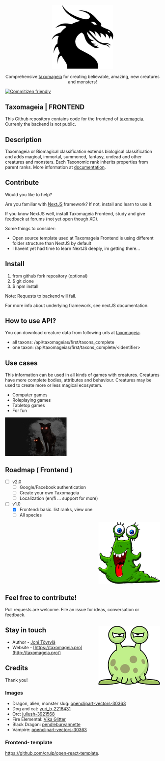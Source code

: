 <p align="center">
  <a href="http://taxomageia.pro/" target="blank"><img src="https://github.com/Nerdman4U/taxomageia-frontend/blob/master/public/images/dragon.png" width="200" alt="dragon" /></a>
</p>

<p align="center">Comprehensive <a href="http://taxomageia.pro" target="_blank">taxomageia</a> for creating believable, amazing, new creatures and monsters!</p>

[![Commitizen friendly](https://img.shields.io/badge/commitizen-friendly-brightgreen.svg)](http://commitizen.github.io/cz-cli/)

<p align="center">

## Taxomageia | FRONTEND

This Github repository contains code for the frontend of <a href="http://taxomageia.pro" target="_blank">taxomageia</a>. Currenly the backend is not public.

## Description

Taxomageia or Biomagical classification extends biological classification and adds magical, immortal, summoned, fantasy, undead and other creatures and monsters. Each Taxonomic rank inherits properties from parent ranks. 
More information at <a href="http://taxomageia.pro/documentation.html" target="_blank">documentation</a>.

## Contribute

Would you like to help?

Are you familiar with <a href="https://nextjs.org/">NextJS</a> framework? If not, install and learn to use it. 

If you know NextJS well, install Taxomageia Frontend, study and give feedback at forums (not yet open though XD). 

Some things to consider:
- Open source template used at Taxomageia Frontend is using different folder structure than NextJS by default
- I havent yet had time to learn NextJS deeply, im getting there...

## Install

1) from github fork repository (optional)
2) $ git clone <repository>
3) $ npm install

Note: Requests to backend will fail.

For more info about underlying framework, see nextJS documentation.

## How to use API?

You can download creature data from following urls at <a href="http://taxomageia.pro/api/taxomageias/first/taxons_complete" target="_blank">taxomageia</a>.

- all taxons: /api/taxomageias/first/taxons_complete
- one taxon: /api/taxomageias/first/taxons_complete/\<identifier\>

## Use cases

This information can be used in all kinds of games with creatures. Creatures have more complete bodies, attributes and behaviour. Creatures may be used to create more or less magical ecosystem.

- Computer games
- Roleplaying games
- Tabletop games
- For fun

<p align="left">
  <a href="http://taxomageia.pro/" target="blank"><img src="https://github.com/Nerdman4U/taxomageia-frontend/blob/master/public/images/dog.jpg" width="200" alt="dog and cat" /></a>
</p>

## Roadmap ( Frontend ) 

- [ ] v2.0
  - [ ] Google/Facebook authentication
  - [ ] Create your own Taxomageia
  - [ ] Localization (en/fi ... support for more)

- [ ] v1.0
  - [X] Frontend: basic. list ranks, view one
  - [ ] All species

<p align="right">
  <a href="http://taxomageia.pro/" target="blank"><img src="https://github.com/Nerdman4U/taxomageia-frontend/blob/master/public/images/monster.png" width="200" alt="monster" /></a>
</p>

## Feel free to contribute!

Pull requests are welcome. File an issue for ideas, conversation or feedback. 

<p align="right" style="float:right">
  <a href="http://taxomageia.pro/" target="blank"><img src="https://github.com/Nerdman4U/taxomageia-frontend/blob/master/public/images/alien.png" width="200" alt="alien" /></a>
</p>

## Stay in touch

- Author - [Joni Töyrylä](https://github.com/Nerdman4U)
- Website - [https://taxomageia.pro](http://taxomageia.pro/)

## Credits

Thank you!

### Images 

- Dragon, alien, monster slug: <a href="https://pixabay.com/users/openclipart-vectors-30363/" target="blank">openclipart-vectors-30363</a>
- Dog and cat: <a href="https://pixabay.com/users/yuri_b-2216431/" target="blank">yuri_b-2216431</a>
- Orc: <a href="https://pixabay.com/users/juliush-3921568/." target="blank">juliush-3921568</a>
- Fire Elemental: <a href="https://pixabay.com/users/vika_glitter-6314823/" target="_blank">Vika Glitter</a>
- Black Dragon: <a href="https://pixabay.com/users/pendleburyannette-1860575/" target="_blank">pendleburyannette</a>
- Vampire: <a href="https://pixabay.com/users/openclipart-vectors-30363/" target="_blank">openclipart-vectors-30363</a>

### Frontend- template
https://github.com/cruip/open-react-template.



